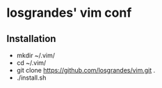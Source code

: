 losgrandes' vim conf
====================

## Installation
* mkdir ~/.vim/
* cd ~/.vim/
* git clone https://github.com/losgrandes/vim.git .
* ./install.sh
